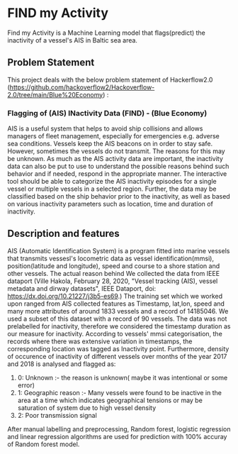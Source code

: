 # FIND my Activity

Find my Activity is a Machine Learning model that flags(predict) the inactivity of a vessel's AIS in Baltic sea area. 
## Problem Statement
This project deals with the below problem statement of Hackerflow2.0 (https://github.com/hackoverflow2/Hackoverflow-2.0/tree/main/Blue%20Economy) :
### Flagging of (AIS) INactivity Data (FIND) - (Blue Economy)
AIS is a useful system that helps to avoid ship collisions and allows managers of fleet management, especially for emergencies e.g. adverse sea conditions. Vessels keep the AIS beacons on in order to stay safe. However, sometimes the vessels do not transmit. The reasons for this may be unknown. As much as the AIS activity data are important, the inactivity data can also be put to use to understand the possible reasons behind such behavior and if needed, respond in the appropriate manner. The interactive tool should be able to categorize the AIS inactivity episodes for a single vessel or multiple vessels in a selected region. Further, the data may be classified based on the ship behavior prior to the inactivity, as well as based on various inactivity parameters such as location, time and duration of inactivity.
## Description and features
AIS (Automatic Identification System) is a program fitted into marine vessels that transmits vessesl's locometric data as vessel identification(mmsi), position(latitude and longitude), speed and course to a shore station and other vessels. The actual reason behind 
We collected the data from  IEEE dataport (Ville Hakola, February 28, 2020, "Vessel tracking (AIS), vessel metadata and dirway datasets", IEEE Dataport, doi: https://dx.doi.org/10.21227/j3b5-es69.) The training set which we worked upon ranged from AIS collected features as Timestamp, lat,lon, speed and many more attributes of around 1833 vessels and a record of 14185046. We used a subset of this dataset with a record of 90 vessels.
The data was not prelabelled for inactivity, therefore we considered the timestamp duration as our measure for inactivity. According to vessels' mmsi categorisation, the records where there was extensive variation in timestamps, the corresponding location was tagged as Inactivity point. 
Furthermore, density of occurence of inactivity of different vessels over months of the year 2017 and 2018 is analysed and flagged as:
1) 0: Unknown :- the reason is unknown( maybe it was intentional or some error) 
2) 1: Geographic reason :- Many vessels were found to be inactive in the area at a time which indicates geographical tensions or may be saturation of system due to high vessel density
3) 2: Poor transmission signal

After manual labelling and preprocessing, Random forest, logistic regression and linear regression algorithms are used for prediction with 100% accuray of Random forest model.
